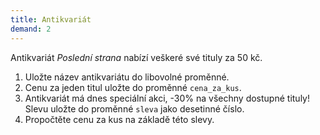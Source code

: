 ```yaml
---
title: Antikvariát
demand: 2
---
```


Antikvariát *Poslední strana* nabízí veškeré své tituly za 50 kč.

1. Uložte název antikvariátu do libovolné proměnné.
2. Cenu za jeden titul uložte do proměnné `cena_za_kus`.
3. Antikvariát má dnes speciální akci, -30% na všechny dostupné tituly! Slevu uložte do proměnné `sleva` jako desetinné číslo.
4. Propočtěte cenu za kus na základě této slevy.
